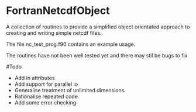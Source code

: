 FortranNetcdfObject
===================

A collection of routines to provide a simplified object orientated approach to creating and writing simple netcdf files.

The file nc_test_prog.f90 contains an example usage.

The routines have not been well tested yet and there may stil be bugs to fix

#Todo

* Add in attributes
* Add support for parallel io
* Generalise treatment of unlimited dimensions
* Rationalise repeated code.
* Add some error checking
